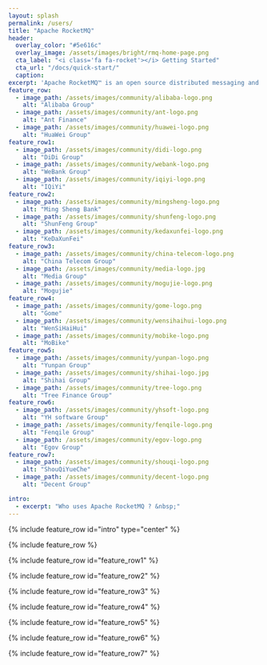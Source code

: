 ```yaml
---
layout: splash
permalink: /users/
title: "Apache RocketMQ"
header:
  overlay_color: "#5e616c"
  overlay_image: /assets/images/bright/rmq-home-page.png
  cta_label: "<i class='fa fa-rocket'></i> Getting Started"
  cta_url: "/docs/quick-start/"
  caption:
excerpt: 'Apache RocketMQ™ is an open source distributed messaging and streaming data platform.<br /> <small><a href="/release_notes/release-notes-4.4.0/">Latest release v4.4.0</a></small><br /><br /> {::nomarkdown}<iframe style="display: inline-block;" src="https://ghbtns.com/github-btn.html?user=apache&repo=rocketmq&type=star&count=true&size=large" frameborder="0" scrolling="0" width="160px" height="30px"></iframe> <iframe style="display: inline-block;" src="https://ghbtns.com/github-btn.html?user=apache&repo=rocketmq&type=fork&count=true&size=large" frameborder="0" scrolling="0" width="158px" height="30px"></iframe>{:/nomarkdown}'
feature_row:
  - image_path: /assets/images/community/alibaba-logo.png
    alt: "Alibaba Group"
  - image_path: /assets/images/community/ant-logo.png
    alt: "Ant Finance"
  - image_path: /assets/images/community/huawei-logo.png
    alt: "HuaWei Group"
feature_row1:
  - image_path: /assets/images/community/didi-logo.png
    alt: "DiDi Group"
  - image_path: /assets/images/community/webank-logo.png
    alt: "WeBank Group"
  - image_path: /assets/images/community/iqiyi-logo.png
    alt: "IQiYi"
feature_row2:
  - image_path: /assets/images/community/mingsheng-logo.png
    alt: "Ming Sheng Bank"
  - image_path: /assets/images/community/shunfeng-logo.png
    alt: "ShunFeng Group"
  - image_path: /assets/images/community/kedaxunfei-logo.png
    alt: "KeDaXunFei"
feature_row3:
  - image_path: /assets/images/community/china-telecom-logo.png
    alt: "China Telecom Group"
  - image_path: /assets/images/community/media-logo.jpg
    alt: "Media Group"
  - image_path: /assets/images/community/mogujie-logo.png
    alt: "Mogujie"
feature_row4:
  - image_path: /assets/images/community/gome-logo.png
    alt: "Gome"
  - image_path: /assets/images/community/wensihaihui-logo.png
    alt: "WenSiHaiHui"
  - image_path: /assets/images/community/mobike-logo.png
    alt: "MoBike"
feature_row5:
  - image_path: /assets/images/community/yunpan-logo.png
    alt: "Yunpan Group"
  - image_path: /assets/images/community/shihai-logo.jpg
    alt: "Shihai Group"
  - image_path: /assets/images/community/tree-logo.png
    alt: "Tree Finance Group"
feature_row6:
  - image_path: /assets/images/community/yhsoft-logo.png
    alt: "YH software Group"
  - image_path: /assets/images/community/fenqile-logo.png
    alt: "Fenqile Group"
  - image_path: /assets/images/community/egov-logo.png
    alt: "Egov Group"
feature_row7:
  - image_path: /assets/images/community/shouqi-logo.png
    alt: "ShouQiYueChe"
  - image_path: /assets/images/community/decent-logo.png
    alt: "Decent Group"

intro:
  - excerpt: "Who uses Apache RocketMQ ? &nbsp;"
---
```


{% include feature_row id="intro" type="center" %}

{% include feature_row %}

{% include feature_row id="feature_row1" %}

{% include feature_row id="feature_row2" %}

{% include feature_row id="feature_row3" %}

{% include feature_row id="feature_row4" %}

{% include feature_row id="feature_row5" %}

{% include feature_row id="feature_row6" %}

{% include feature_row id="feature_row7" %}